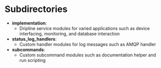# Subdirectories
- **implementation**:
  - Dripline service modules for varied applications such as device interfacing, monitoring, and database interaction  
- **status_log_handlers**:
  - Custom handler modules for log messages such as AMQP handler
- **subcommands**:
  - Custom subcommand modules such as documentation helper and run scripting  
